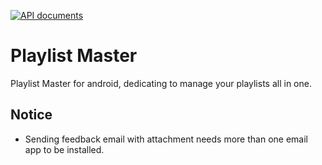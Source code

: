 [![API documents](https://github.com/loph3xertoi/playlist_master_android/actions/workflows/api-doc.yml/badge.svg)](https://www.loph.tk/playlist_master_android/)
# Playlist Master

Playlist Master for android, dedicating to manage your playlists all in one.

## Notice
- Sending feedback email with attachment needs more than one email app to be installed.

